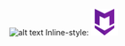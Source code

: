![alt text](https://www.walmart.ca/en/ip/banana-sold-in-singles/875805)
Inline-style: 
![alt text](https://github.com/adam-p/markdown-here/raw/master/src/common/images/icon48.png "Logo Title Text 1")
